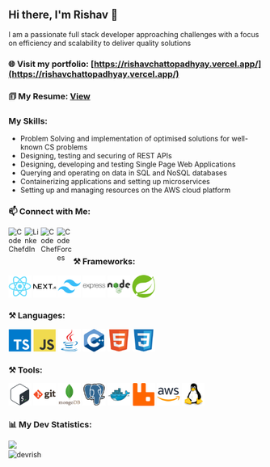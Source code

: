 ## Hi there, I'm Rishav 👋

I am a passionate full stack developer approaching challenges with a focus on efficiency and scalability to deliver quality solutions

### 🌐 Visit my portfolio: [https://rishavchattopadhyay.vercel.app/](https://rishavchattopadhyay.vercel.app/)

### 🗊 My Resume: [View](https://drive.google.com/file/d/1k9WNmRv1O97aXYz8BN5NpUy5maRMokqH/view)

### My Skills:
- Problem Solving and implementation of optimised solutions for well-known CS problems
- Designing, testing and securing of REST APIs
- Designing, developing and testing Single Page Web Applications
- Querying and operating on data in SQL and NoSQL databases
- Containerizing applications and setting up microservices
- Setting up and managing resources on the AWS cloud platform

### 📫 Connect with Me:
[<img align="left" alt="CodeChef" width="32px" src="https://cdn.jsdelivr.net/npm/simple-icons@v3/icons/gmail.svg" />][gmail]
[<img align="left" alt="LinkedIn" width="32px" style="fill:#636363;" src="https://cdn.jsdelivr.net/npm/simple-icons@v3/icons/linkedin.svg" />][linkedin]
[<img align="left" alt="CodeChef" width="32px" src="https://cdn.jsdelivr.net/npm/simple-icons@v3/icons/codechef.svg" />][codechef]
[<img align="left" alt="CodeForces" width="32px" src="https://cdn.jsdelivr.net/npm/simple-icons@v3/icons/codeforces.svg" />][codeforces]
<br/>
<br/>

### ⚒️ Frameworks:
[<img src="https://raw.githubusercontent.com/devicons/devicon/master/icons/react/react-original.svg" alt="ReactJS" width="45px"/>](https://reactjs.org/)
[<img src="https://raw.githubusercontent.com/devicons/devicon/master/icons/nextjs/nextjs-original-wordmark.svg" alt="NextJS" width="45px"/>](https://nextjs.org/)
[<img src="https://raw.githubusercontent.com/devicons/devicon/master/icons/tailwindcss/tailwindcss-original.svg" alt="TailwindCSS" width="45px"/>](https://tailwindcss.com/)
[<img src="https://raw.githubusercontent.com/devicons/devicon/master/icons/express/express-original-wordmark.svg" alt="ExpressJS" width="45px"/>](https://expressjs.com/)
[<img src="https://raw.githubusercontent.com/devicons/devicon/master/icons/nodejs/nodejs-original-wordmark.svg" alt="NodeJS" width="45px"/>](https://nodejs.org/en/)
[<img src="https://raw.githubusercontent.com/devicons/devicon/master/icons/spring/spring-original.svg" alt="Spring" width="45px"/>](https://spring.io/projects/spring-boot)

### ⚒️ Languages:
[<img src="https://raw.githubusercontent.com/devicons/devicon/master/icons/typescript/typescript-original.svg" alt="TypeScript" width="45px"/>](https://www.typescriptlang.org/)
[<img src="https://raw.githubusercontent.com/devicons/devicon/master/icons/javascript/javascript-original.svg" alt="JavaScript" width="45px"/>](https://developer.mozilla.org/en-US/docs/Web/JavaScript)
[<img src="https://raw.githubusercontent.com/devicons/devicon/master/icons/java/java-original.svg" alt="Java" width="45px"/>](https://www.java.com/en/)
[<img src="https://raw.githubusercontent.com/devicons/devicon/master/icons/cplusplus/cplusplus-original.svg" alt="C++" width="45px"/>](https://en.cppreference.com/w/cpp/language)
[<img src="https://raw.githubusercontent.com/devicons/devicon/master/icons/html5/html5-original.svg" alt="HTML" width="45px"/>](https://developer.mozilla.org/en-US/docs/Web/HTML)
[<img src="https://raw.githubusercontent.com/devicons/devicon/master/icons/css3/css3-original.svg" alt="CSS" width="45px"/>](https://developer.mozilla.org/en-US/docs/Web/CSS)

### ⚒️ Tools:
[<img src="https://raw.githubusercontent.com/devicons/devicon/master/icons/bash/bash-original.svg" alt="Bash" width="45px"/>](https://www.gnu.org/software/bash/)
[<img src="https://raw.githubusercontent.com/devicons/devicon/master/icons/git/git-original-wordmark.svg" alt="Git" width="45px"/>](https://git-scm.com/)
[<img src="https://raw.githubusercontent.com/devicons/devicon/master/icons/mongodb/mongodb-original-wordmark.svg" alt="MongoDB" width="45px"/>](https://www.mongodb.com/)
[<img src="https://raw.githubusercontent.com/devicons/devicon/master/icons/postgresql/postgresql-original.svg" alt="Postgresql" width="45px"/>](https://www.postgresql.org/)
[<img src="https://raw.githubusercontent.com/devicons/devicon/master/icons/docker/docker-original.svg" alt="Docker" width="45px"/>](https://www.docker.com/)
[<img src="https://raw.githubusercontent.com/devicons/devicon/master/icons/rabbitmq/rabbitmq-original.svg" alt="RabbitMQ" width="45px"/>](https://www.rabbitmq.com/)
[<img src="https://raw.githubusercontent.com/devicons/devicon/master/icons/amazonwebservices/amazonwebservices-original-wordmark.svg" alt="AWS" width="45px"/>](https://aws.amazon.com/)
[<img src="https://raw.githubusercontent.com/devicons/devicon/master/icons/linux/linux-original.svg" alt="HTML" width="45px"/>](https://en.wikipedia.org/wiki/Linux)

### 📊 My Dev Statistics:
<img height="180em" src="https://github-readme-stats.vercel.app/api?username=DevRish&show_icons=true&hide_border=true" />

<br />
<!-- Profile Views Counter -->
<img src="https://komarev.com/ghpvc/?username=devrish&label=Profile%20views&color=1c8504&style=flat" alt="devrish" />

<br />
<br />

[gmail]: mailto:rishavchatterjee1546@gmail.com
[linkedin]: https://www.linkedin.com/in/rishav-chattopadhyay-833850204/
[codechef]: https://www.codechef.com/users/rishav_2020
[codeforces]: https://codeforces.com/profile/RishavChattopadhya

<!--
**DevRish/DevRish** is a ✨ _special_ ✨ repository because its `README.md` (this file) appears on your GitHub profile.

Here are some ideas to get you started:

- 🔭 I’m currently working on ...
- 🌱 I’m currently learning ...
- 👯 I’m looking to collaborate on ...
- 🤔 I’m looking for help with ...
- 💬 Ask me about ...
- 📫 How to reach me: ...
- 😄 Pronouns: ...
- ⚡ Fun fact: ...
-->
